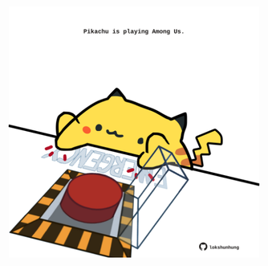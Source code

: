 <!-- built at 07/07/2024, 09:00:59 UTC -->
<p align="center">
  <img width="500" height="500" src="./ReadmeImage.svg">
</p>
